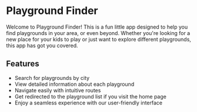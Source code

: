 # Playground Finder

Welcome to Playground Finder! This is a fun little app designed to help you find playgrounds in your area, or even beyond. Whether you're looking for a new place for your kids to play or just want to explore different playgrounds, this app has got you covered.

## Features

- Search for playgrounds by city
- View detailed information about each playground
- Navigate easily with intuitive routes
- Get redirected to the playground list if you visit the home page
- Enjoy a seamless experience with our user-friendly interface
